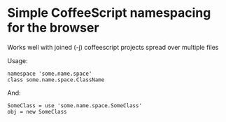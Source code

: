 # Simple CoffeeScript namespacing for the browser

Works well with joined (-j) coffeescript projects spread over multiple files

Usage:

    namespace 'some.name.space'
    class some.name.space.ClassName

And:

    SomeClass = use 'some.name.space.SomeClass'
    obj = new SomeClass